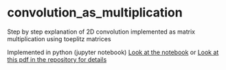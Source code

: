 # convolution_as_multiplication
Step by step explanation of 2D convolution implemented as matrix multiplication using toeplitz matrices

Implemented in python (jupyter notebook)
[Look at the notebook](https://github.com/alisaaalehi/convolution_as_multiplication/blob/master/Convolution_as_multiplication.ipynb)
 or [Look at this pdf in the repository for details](https://github.com/alisaaalehi/convolution_as_multiplication/blob/master/ConvAsMulExplained.pdf)
